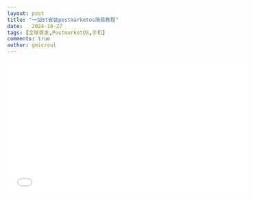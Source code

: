 ```yaml
---
layout: post
title: "一加5t安装postmarketos简易教程"
date:   2024-10-27
tags: [全球首发,PostmarketOS,手机]
comments: true
author: gmicroul
---
```


<iframe width="560" height="315" src="//player.bilibili.com/player.html?isOutside=true&aid=1604539856&bvid=BV1Zm421u7tB&cid=1548178290&p=1" scrolling="no" border="0" frameborder="no" framespacing="0" allowfullscreen="true"></iframe>
